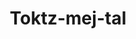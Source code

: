 ---
layout: item
title: Toktz-mej-tal
item-id: 6526
datatable: true
id: 6526
name: "Toktz-mej-tal"
members: true
lowalch: 14000
highalch: 21000
examine: "A staff of obsidian."
monsters:
  - id: 2154
    name: "TzHaar-Mej"
    members: true
    combat_level: 103
    wiki_url: "https://oldschool.runescape.wiki/w/TzHaar-Mej_(monster)"
    drops:
      - quantity: "1"
        rarity: 0.000244140625
    image: "https://oldschool.runescape.wiki/images/b/b7/TzHaar-Mej.png?06e5d"
---